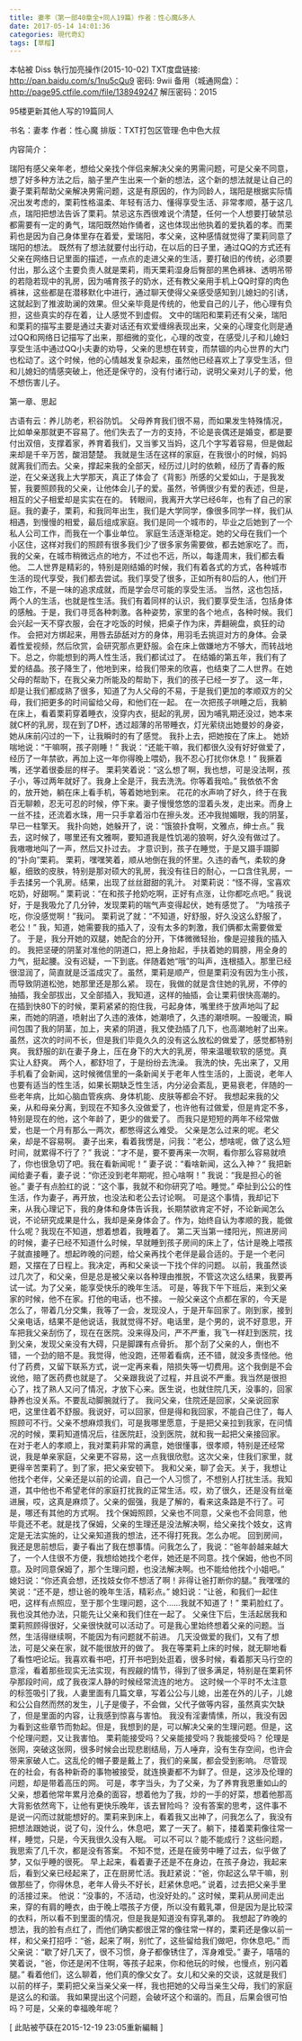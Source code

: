 ```yaml
---
title: 妻孝（第一部40章全+同人19篇）作者：性心魔&多人
date: 2017-05-14 14:01:36
categories: 現代奇幻
tags: [草榴]
---
```

本帖被 Diss 執行加亮操作(2015-10-02)
TXT度盘链接: http://pan.baidu.com/s/1nu5cQu9 密码: 9wii
备用（城通网盘）：http://page95.ctfile.com/file/138949247         解压密码：2015



95楼更新其他人写的19篇同人


书名：妻孝
作者：性心魔
排版：TXT打包区管理·色中色大叔


内容简介：

瑞阳有感父亲年老，想给父亲找个伴侣来解决父亲的男需问题，可是父亲不同意，想了好多种方法之后，脑子里产生出来一个新的想法，这个新的想法就是让自己的妻子栗莉帮助父亲解决男需问题，这是有原因的，作为同龄人，瑞阳是根据实际情况出发考虑的，栗莉性格温柔、年轻有活力、懂得享受生活、非常孝顺，基于这几点，瑞阳把想法告诉了栗莉。禁忌这东西很难说个清楚，任何一个人想要打破禁忌都需要有一定的勇气，瑞阳既然始作俑者，这也体现出他执着的爱执着的孝。而栗莉也是因为自己身体里存在着爱，爱瑞阳，孝父亲，这种感情就觉得了栗莉同意了瑞阳的想法。
既然有了想法就要付出行动，在以后的日子里，通过QQ的方式还有父亲在网络日记里面的描述，一点点的走进父亲的生活，要打破旧的传统，必须要付出，那么这个主要负责人就是栗莉，雨天栗莉湿身后臀部的黑色裤袜、透明吊带的若隐若现中的乳房，因为哺育孩子的奶水，还有教父亲用手机上QQ时穿的肉色裤袜，这些都是在潜移默化中进行，通过聊天使得父亲感受感知到儿媳妇的引诱，这就起到了推波助澜的效果。但父亲毕竟是传统的，他爱自己的儿子，他心理有负担，这些真实的存在着，让人感觉不到虚假。
文中的瑞阳和栗莉还有父亲，瑞阳和栗莉的描写主要是通过夫妻对话还有欢爱缠绵表现出来，父亲的心理变化则是通过QQ和网络日记描写了出来，那细微的变化，心理的改变，在感受儿子和儿媳妇享受生活中通过QQ小夫妻的劝导，父亲的思想在转变，而禁锢的内心世界的大门也松动了。这个时候，他的心情越发复杂起来，虽然他已经喜欢上了享受生活，但和儿媳妇的情感突破上，他还是保守的，没有付诸行动，说明父亲对儿子的爱，他不想伤害儿子。


第一章、思起

古语有云：养儿防老，积谷防饥。
父母养育我们很不易，而如果发生特殊情况，比如单亲那就更不容易了。他们失去了一方的支持，不论是丧偶还是婚变，都是要付出双倍，支撑着家，养育着我们，又当爹又当妈，这几个字写着容易，但是做起来却是千辛万苦，酸泪楚楚。
我就是生活在这样的家庭，在我很小的时候，妈妈就离我们而去。父亲，撑起来我的全部天，经历过儿时的依赖，经历了青春的叛逆，在父亲送我上大学那天，真正了体会了《背影》所感的父爱如山，于是我发誓，我要照顾我的父亲，让他体会儿子的爱。虽然，爷俩很少有爱的表述，但是，相互的父子相爱却是实实在在的。
转眼间，我离开大学已经6年，也有了自己的家庭。我的妻子，栗莉，和我同年出生，我们是大学同学，像很多同学一样，我们从相遇，到慢慢的相爱，最后组成家庭。我们是同一个城市的，毕业之后她到了一个私人公司工作，而我在一个事业单位。
家庭生活逐渐稳定。她的父母在我们一个小区住，这样对我们的照顾有很多我们少了很多家务需要做，都去她家吃了。而，我的父亲，在城市稍微远点的地方，不过也不远，所以，每逢周末，我们都去看他。
二人世界是精彩的，特别是刚结婚的时候，我们有着各式的方式，各种城市生活的现代享受，我们都去尝试。我们享受了很多，正如所有80后的人，他们开始工作，不是一味的追求成就，而是学会尽可能的享受生活。
当然，这也包括，两个人的生活，也就是性生活。我们有着同样的认识，我们要享受生活，包括身体的感触。于是，我们寻觅各种刺激。各种姿势，家里的各个地点，各种时候。我们会兴起一天不穿衣服，会在才吃饭的时候，把桌子作为床，弄翻碗盘，疯狂的动作。
会把对方绑起来，用唇去舔舐对方的身体，用羽毛去挑逗对方的身体。会录着性爱视频，然后欣赏，会研究那点更舒服。会在床上做嫌地方不够大，而转战地下。总之，你能想到的两人性生活，我们都试过了。
在结婚的第五年，我们有了爱的结晶。孩子降生了，他地到来，给我们带来的欣喜，也结束了二人世界。在她父母的帮助下，在我父亲力所能及的帮助下，我们的孩子已经一岁了。
这一年，却是让我们都成熟了很多，知道了为人父母的不易，于是我们更加的孝顺双方的父母，我们把更多的时间留给父母，和他们在一起。
在一次把孩子哄睡之后，我躺在床上，看着栗莉穿着睡衣，没穿内衣，挺起的乳房，因为哺乳期还没过，她本来就C杯的乳房，现在到了D杯，透过超薄的吊带睡衣，灯光萦绕出她曼妙的身姿，她从床前闪过的一下，让我瞬时的有了感觉。
我扑上去，把她按在了床上。
她娇喘地说：“干嘛啊，孩子刚睡！”
我说：“还能干嘛，我们都很久没有好好做爱了，经历了一年禁欲，再加上这一年你得晚上喂奶，我不忍心打扰你休息！”
我撅着嘴，还学着很委屈的样子。
栗莉笑着说：“这么想了啊，我也想，可是没法啊，孩子小，等过两年就好了。我身上全是汗，我去洗洗。你等着我哈。”
我依依不舍的，放开她，躺在床上看手机，等着她地到来。
花花的水声响了好久，终于在我百无聊赖，忍无可忍的时候，停下来。妻子慢慢悠悠的湿着头发，走出来。而身上一丝不挂，还流着水珠，用一只手拿着浴巾在擦头发。还冲我抛媚眼，我的阴茎，早已一柱擎天。
我扑向她，她躲开了，说：“饿狼扑食啊，文雅点，绅士点。”
我去，这时候了，哪里还有文雅啊，要知道我是性饥渴的狼啊，好久没有做过了。
我嗷嗷地叫了一声，然后又扑过去。
才意识到，孩子在睡觉，于是又蹑手蹑脚的“扑向”栗莉。
栗莉，嘿嘿笑着，顺从地倒在我的怀里。久违的香气，柔软的身躯，细致的皮肤，特别是那对硕大的乳房，我没有往日的耐心，一口含住乳房，一手去揉另一个乳房。结果，出现了丝丝甜甜的乳汁。
对栗莉说：“怪不得，宝喜欢吃奶，好甜啊。”
栗莉说：“在和孩子抢奶吃啊，正好有点涨，让你都吃点吧。”
我说好，于是我吸允了几分钟，发现栗莉的喘气声变得起伏，她有感觉了。
“为啥孩子吃，你没感觉啊！”我问。
栗莉说了就：“不知道，好舒服，好久没这么舒服了，老公！”
我，知道，她需要我的插入了，没有太多的刺激，我们俩都太需要做爱了。
于是，我分开她的双腿，她配合的分开，下体微微轻抬，像是迎接我的插入的。
我把坚硬的阴茎对准他的阴道口，把上身抬起，手扶着她的肩膀，用全身的力气，挺起腰。没有迟疑，一下到底。伴随着她“哦”的叫声，连根插入。那里已经很湿润了，简直就是泛滥成灾了。虽然，栗莉是顺产，但是栗莉没有因为生小孩，而导致阴道松弛，她那里还是那么紧。
现在，我做的就是含住她的乳房，不停的抽插，我全部拔出，又全部插入，我知道，这样的抽插，会让栗莉很快高潮的。
在插到快80下的时候，栗莉紧紧的抱住我，弓起身体，嘴里终于放声地叫了起来，而她的阴道，喷射出了久违的液体，她潮喷了，久违的潮喷啊。一股暖流，瞬间包围了我的阴茎，加上，夹紧的阴道，我又使劲插了几下，也高潮地射了出来。
虽然，这次的时间不长，但是我们毕竟久久的没有这么放松的做爱了，感觉都特别爽。
我舒服的趴在妻子身上，压在身下的大大的乳房，带来温暖软软的感觉。真实让人舒爽。
两个人，都舒坦了，于是纷纷去洗澡。
我洗的快，先出来了，又用手机看了会新闻，这时候微信里的一条新闻关于老年人性生活的，上面说，老年人也要有适当的性生活，如果长期缺乏性生活，内分泌会紊乱，更易衰老，伴随的一些老年病，比如心脑血管疾病、身体机能、皮肤等都会不好。
我想起来我的父亲，从和母亲分离，到现在不知多久没做爱了，也许他有过做爱，但是肯定不多，特别是现在的他，这个年龄了，更少的做爱了。
而我只是短短的两年不经常做爱，也是一个月有那么一两次，都憋得这么难受。
父亲是怎么过来的呢。老父亲，却是不容易啊。
妻子出来，看着我愣是，问我：“老公，想啥呢，做了这么短时间，就累得不行了？”
我说：“才不是，要不要再来一次啊，看你那么容易就喷了，你也很急切了吧。我在看新闻呢！”
妻子说：“看啥新闻，这么入神？”
我把新闻给妻子看，妻子说：“你还没到老年期呢，担心啥啊！”
我说：“我是担心的爸爸。”
妻子有点脸红的说：“这个事，我就不和你研究了哈。睡觉。”
牵扯到公公的性生活，作为妻子，再开放，也没法和老公去讨论啊。
可是这个事情，我却记下来，从我心理记下，我的身体和身体告诉我，长期禁欲肯定不好，不论新闻怎么说，不论研究成果是什么，我却是亲身体会了。作为，始终自认为孝顺的我，能做什么呢？我现在不知道，想着想着，我睡着了。
第二天当第一缕阳光，照进房间的时候，妻子已经不知道什么时候，早就睡到孩子房间的床上了，估计是晚上喂孩子就直接睡了。想起昨晚的问题，给父亲再找个老伴是最合适的。于是一个老问题，又摆在了日程上。我决定，再和父亲谈一下找个伴的问题。
以前，我虽然谈过几次了，和父亲，但是总是被父亲以各种理由推脱，不管这次这么结果，我要再试一试。为了父亲，能享受快乐的晚年生活。
可是，等我下午下班后，来到父亲家的时候，他不在家。打他的电话，也不接。
一般父亲这个点都在家的，今天是怎么了，带着几分交集，我等了一会，发现没人，于是开车回家了。刚到家，接到父亲电话，结果不是他说话，我就觉得不好。电话里，是个男的，说不好意思，开车把我父亲刮伤了，现在在医院。没来得及问，严不严重，我飞一样赶到医院，找到父亲，发现父亲没有大碍，只是脚踝有点骨折。
那个刮了父亲的人，倒也不错，一个劲的赔不是。我觉得，他没跑，还带着看病，还不错，就没多责怪他。他付了药费，又留下联系方式，说一定再来看，陪损失等一切费用。这个我倒是不会讹他，赔了医药费也就是了。
父亲跟我说了过程，并且说不严重。我当然是很担心了，找了熟人又问了情况，才放下心来。医生说，也就住院几天，没事的，回家静养也没关系。不要乱动脚腕就行了。
我问父亲，住院还是回家，父亲说回家吧，这里住着不舒服。我说好，可以回家，但是得和我回家，不能自己住了，每人照顾可不行。父亲不想麻烦我们，可是我哪里愿意，于是把父亲拉到我家，在问情况的时候，栗莉知道情况后，往医院赶，没到医院，就和我一起把父亲接回家。
在对于老人的孝顺上，我对栗莉非常的满意，她很懂事，很孝顺，特别是还经常说，我是单亲家庭，父亲更不容易，这一点我很欣慰。这次父亲，住我们家里，就更得辛苦栗莉了。到了家，把父亲安顿下。
我和父亲，聊了会天。关于，我想让他找个老伴，父亲还是以前的论调，自己一个人习惯了，不想别人打扰生活。我知道，其中他也不希望老伴的家庭打扰我的正常生活。哎，劝了很久，还是没有丝毫进展，哎，这真是麻烦了。父亲的倔强，我是了解的，看来这条路是不行了。可是，哪还有其他的方式啊。
找个保姆照顾，父亲也不同意，父亲也不会同意，他毕竟还不老。就是找了保姆，父亲的生理还是没法解决啊，给父亲找个妓女，这肯定是无法实施的，让父亲知道我的想法，还不得打死我。怎么办呢。
回到房间，我还是思前想后，妻子看出了我在想事情。问我怎么了，我说：“爸年龄越来越大了，一个人住很不方便，我想给她找个老伴，她还是不同意。找个保姆，他也不同意。及时同意保姆了，那个生理问题，也没法解决啊。也不能给他找个小姐吧。”
媳妇说：“你还真会想，还找妓女你不想活了啊！非得让爸打断你的腿。”
我嘿嘿的笑说：“还不是，想让爸的晚年生活，精彩点。”
媳妇说：“让爸，和我们一起住吧，这样有点照应，至于那个生理问题，这个……我就不知道了！”
栗莉脸红了。
我也没其他办法，只能先让父亲和我们住在一起了。
父亲住下后，生活起居我和栗莉照顾得很好，父亲很快就可以活动了。可是我心里始终想着父亲的问题。当然，生活得继续啊，不能因为有问题就不前进。
几天没做爱的我们，又有了想法，可是父亲在家，就不能很放开的做了。
我在等栗莉上床的时候，就无聊地看了看性吧论坛。我喜欢看书吧，打开书吧到处逛着，很多时候，看着那天马行空的意淫，看着那些现实无法实现，有觊觎的情节，得到了很多满足，特别是在栗莉怀孕那段时间，成了我夜深人静的时候经常流连的地方。
这时候一个平时不太注意的标签吸引了我，人妻里面有几篇文章，写着公公与儿媳，出差在外的儿子，儿媳和公公自然而然的发生，儿子是傻子，不会做，父代子做等内容，虽然真实欠缺了，但是里面的内容，让我感到惊喜与害怕。
我没有淫妻情愫，所以，我没有因为看到这些章节而勃起。但是，我想到的是，可以解决父亲的生理问题。但是，这个伦理问题，又让我害怕。
栗莉能接受吗？父亲能接受吗？我能接受吗？
伦理是张网，突破这张网，很多时候会出现悲剧结局，万人唾弃，没有生存空间，也许会带来家破人亡。这乱伦的帽子要是戴上了，我们的亲属，都会受到影响。
尽管现在的社会，有各种新奇的事物被接受，就连换妻都不为鲜了。但是，这涉及伦理的问题，却是带着高压的网。
可是，孝字当头，为了父亲，为了养育我恩重如山的父亲，想着他常年累月沧桑的面容，想着他为了我，炒的一手的好菜，想着他那高大背影依然弯下，让他有更快乐晚年，该去冒险吗？
没有答案的思考，这件事不是说一闪而过就能想好的。栗莉来到床上，看着我又出神了，问我怎么了，我没有把想法跟她说，说了句，没什么，休息吧，累了一天了。躺下，搂着栗莉像往常一样，睡觉，只是，今天我很久没有入眠。
可以不可以？能不能成行？这些问题，我思索了几千次，都是没有答案。
不知不觉，还是在疲劳中睡了过去，似乎做了梦，又似乎睡的很死。
早上起来，看着妻子还是不在身边，在孩子身边，我起来后，看到父亲已经起来了，正在厨房忙活。我赶紧说：“爸，你起这么早干嘛，别做那些了，你得休息，老年人骨头不好长，赶紧休息吧。”
说着，过去把父亲手里的活接过来。
他说：“没事的，不活动，也没好处的。”
这时候，栗莉从房间走出来，穿的有肩的睡衣，由于晚上喂孩子方便，所以没有戴乳罩，但是因为是比较深的衣料，所以看不到里面的情况，但是我是知道没有穿乳罩的。
我想起了昨晚的想法，我的脸有点红了，而他们确实都很正常的像往常一样的，栗莉还是像以前一样，和父亲打招呼：“爸，起来了啊，别忙了，这些留给我们做吧，你休息吧。”
而父亲说：“歇了好几天了，很不习惯，身子都像锈住了，浑身难受。”
妻子，嘻嘻的笑着说，“爸，你还是闲不住啊，等孩子起来，你和他玩的时候，也慢点，别闪着腿。”
看着他们，这么聊着，他们真的像父女了。女儿和父亲的交谈，这就是我们以前的样子，栗莉把父亲当亲父亲一样，我也把她的父母当亲生父母，我们的家庭是这么的和谐。
我如果提出这个问题，会破坏这个和谐的。而且，后果会很可怕吗？可是，父亲的幸福晚年呢？


[ 此貼被苧蒛在2015-12-19 23:05重新編輯 ]